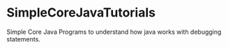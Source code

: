 # SimpleCoreJavaTutorials
Simple Core Java Programs to understand how java works with debugging statements.
